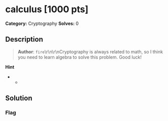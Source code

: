 # calculus [1000 pts]

**Category:** Cryptography
**Solves:** 0

## Description
>**Author**: `fire`\r\n\r\nCryptography is always related to math, so I think you need to learn algebra to solve this problem. Good luck!

**Hint**
* -

## Solution

### Flag

